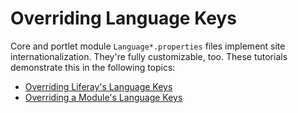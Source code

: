 # Overriding Language Keys [](id=overriding-language-keys)

Core and portlet module `Language*.properties` files implement site
internationalization. They're fully customizable, too. These tutorials
demonstrate this in the following topics:

-   [Overriding Liferay's Language Keys](/develop/tutorials/-/knowledge_base/7-1/overriding-liferays-language-keys) 
-   [Overriding a Module's Language Keys](/develop/tutorials/-/knowledge_base/7-1/overriding-a-modules-language-keys)
